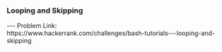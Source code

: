 <h3>Looping and Skipping</h3>
---
Problem Link:<br/>
https://www.hackerrank.com/challenges/bash-tutorials---looping-and-skipping